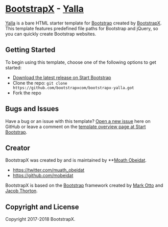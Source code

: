 # [BootstrapX](http://bootstrapx.com/) - [Yalla](http://bootstrapx.com/template-overviews/bare/)

[Yalla](http://bootstrapx.com/template-overviews/bare/) is a bare HTML starter template for [Bootstrap](http://getbootstrap.com/) created by [BootstrapX](http://bootstrapx.com/). This template features predefined file paths for Bootstrap and jQuery, so you can quickly create Bootstrap websites.

## Getting Started

To begin using this template, choose one of the following options to get started:
* [Download the latest release on Start Bootstrap](http://bootstrapx.com/themes/yalla)
* Clone the repo: `git clone https://github.com/bootstrapxcom/bootstrapx-yalla.got`
* Fork the repo

## Bugs and Issues

Have a bug or an issue with this template? [Open a new issue](https://github.com/bootstrapxcom/bootstrapx-yalla/issues) here on GitHub or leave a comment on the [template overview page at Start Bootstrap](http://bootstrapx.com/template-overviews/bare/).

## Creator

BootstrapX was created by and is maintained by **[Moath Obeidat](http://moathobeidat.com/).

* https://twitter.com/muath_obeidat
* https://github.com/mobeidat

BootstrapX is based on the [Bootstrap](http://getbootstrap.com/) framework created by [Mark Otto](https://twitter.com/mdo) and [Jacob Thorton](https://twitter.com/fat).

## Copyright and License

Copyright 2017-2018 BootstrapX.